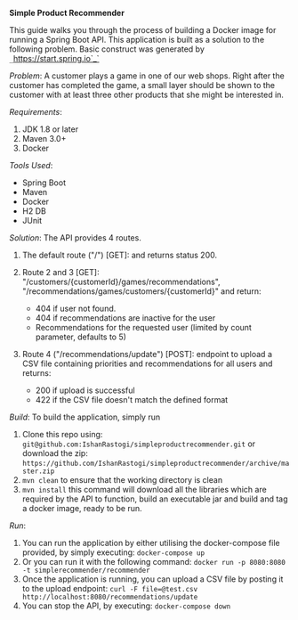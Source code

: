 **Simple Product Recommender**

This guide walks you through the process of building a Docker image
for running a Spring Boot API. This application is built
as a solution to the following problem.
Basic construct was generated by `_`https://start.spring.io`_`

_Problem_:
A customer plays a game in one of our web shops. Right after the 
customer has completed the game, a small layer should be shown to 
the customer with at least three other products that she might be 
interested in.

_Requirements_:
1. JDK 1.8 or later
2. Maven 3.0+
3. Docker

_Tools Used_:
* Spring Boot
* Maven
* Docker
* H2 DB
* JUnit

_Solution_:
The API provides 4 routes.
1. The default route ("/") [GET]: and returns status 200. 
2. Route 2 and 3 [GET]:
"/customers/{customerId}/games/recommendations", 
"/recommendations/games/customers/{customerId}" and return:
    - 404 if user not found.
    - 404 if recommendations are inactive for the user
    - Recommendations for the requested user (limited by count 
    parameter, defaults to 5)
   
3. Route 4 ("/recommendations/update") [POST]: endpoint to upload
a CSV file containing priorities and recommendations for all 
users and returns:
    - 200 if upload is successful
    - 422 if the CSV file doesn't match the defined format

_Build_: To build the application, simply run
1. Clone this repo using:
`git@github.com:IshanRastogi/simpleproductrecommender.git`
or download the zip:
`https://github.com/IshanRastogi/simpleproductrecommender/archive/master.zip`
2. `mvn clean` to ensure that the working directory is clean
3. `mvn install` this command will download all the libraries
which are required by the API to function, build an executable
jar and build and tag a docker image, ready to be run.

_Run_:
1. You can run the application by either utilising the 
docker-compose file provided, by simply executing:
`docker-compose up`
2. Or you can run it with the following command:
`docker run -p 8080:8080 -t simplerecommender/recommender`
3. Once the application is running, you can upload a CSV file 
by posting it to the upload endpoint:
`curl -F file=@test.csv http://localhost:8080/recommendations/update`
4. You can stop the API, by executing:
`docker-compose down`
